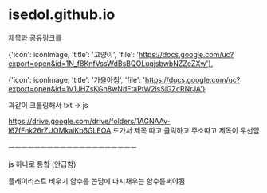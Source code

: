 # isedol.github.io
제목과 공유링크를

{'icon': iconImage, 'title': '고양이', 'file': 'https://docs.google.com/uc?export=open&id=1N_f8KnfVssWdBsBQOLuqjsbwbNZZeZXw'},

{'icon': iconImage, 'title': '가을아침', 'file': 'https://docs.google.com/uc?export=open&id=1V1JHZsKGn8wNdFtaPtW2isSlGZcRNrJA'}

과같이 크롤링해서 txt -> js

https://drive.google.com/drive/folders/1AGNAAv-l67fFnk26rZUOMkalKb6GLEOA 드가서 제목 따고 클릭하고 주소따고 제목이 우선임

ㅡㅡㅡㅡㅡㅡㅡㅡㅡㅡㅡㅡㅡㅡㅡㅡㅡㅡㅡㅡ

js 하나로 통합 (안급함)

플레이리스트 비우기 함수를 쓴담에 다시채우는 함수를써야됨